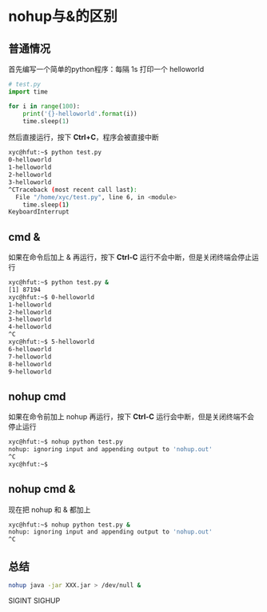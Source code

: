 # nohup与&的区别

## 普通情况
首先编写一个简单的python程序：每隔 1s 打印一个 helloworld
```python
# test.py
import time

for i in range(100):
    print('{}-helloworld'.format(i))
    time.sleep(1)
```
然后直接运行，按下 **Ctrl+C**，程序会被直接中断

```bash
xyc@hfut:~$ python test.py
0-helloworld
1-helloworld
2-helloworld
3-helloworld
^CTraceback (most recent call last):
  File "/home/xyc/test.py", line 6, in <module>
    time.sleep(1)
KeyboardInterrupt
```
## cmd &
如果在命令后加上 & 再运行，按下 **Ctrl-C** 运行不会中断，但是关闭终端会停止运行
```bash
xyc@hfut:~$ python test.py &
[1] 87194
xyc@hfut:~$ 0-helloworld
1-helloworld
2-helloworld
3-helloworld
4-helloworld
^C
xyc@hfut:~$ 5-helloworld
6-helloworld
7-helloworld
8-helloworld
9-helloworld
```

## nohup cmd
如果在命令前加上 nohup 再运行，按下 **Ctrl-C** 运行会中断，但是关闭终端不会停止运行
```bash
xyc@hfut:~$ nohup python test.py
nohup: ignoring input and appending output to 'nohup.out'
^C
xyc@hfut:~$
```



## nohup cmd &
现在把 nohup 和 & 都加上
```sh
xyc@hfut:~$ nohup python test.py &
nohup: ignoring input and appending output to 'nohup.out'
^C
```

## 总结
```bash
nohup java -jar XXX.jar > /dev/null &
```
SIGINT
SIGHUP
